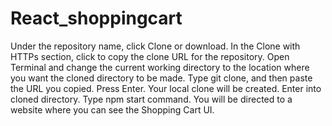 # React_shoppingcart
Under the repository name, click Clone or download.
In the Clone with HTTPs section, click to copy the clone URL for the repository.
Open Terminal and change the current working directory to the location where you want the cloned directory to be made.
Type git clone, and then paste the URL you copied.
Press Enter.
Your local clone will be created.
Enter into cloned directory.
Type npm start command.
You will be directed to a website where you can see the Shopping Cart UI.
